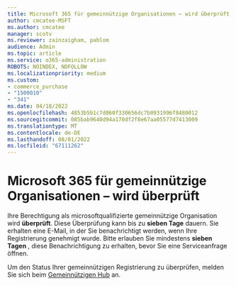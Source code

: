 ```yaml
---
title: Microsoft 365 für gemeinnützige Organisationen – wird überprüft
author: cmcatee-MSFT
ms.author: cmcatee
manager: scotv
ms.reviewer: zainzaigham, pablom
audience: Admin
ms.topic: article
ms.service: o365-administration
ROBOTS: NOINDEX, NOFOLLOW
ms.localizationpriority: medium
ms.custom:
- commerce_purchase
- "1500010"
- "341"
ms.date: 04/18/2022
ms.openlocfilehash: 4853b5b1c7d060f330656dc7b0931996f8480012
ms.sourcegitcommit: 085bab9640d94a170df2f8e67aa05577d7413009
ms.translationtype: MT
ms.contentlocale: de-DE
ms.lasthandoff: 08/01/2022
ms.locfileid: "67111262"
---
```

# <a name="microsoft-365-for-nonprofits---under-review"></a>Microsoft 365 für gemeinnützige Organisationen – wird überprüft

Ihre Berechtigung als microsoftqualifizierte gemeinnützige Organisation wird **überprüft**. Diese Überprüfung kann bis zu **sieben Tage** dauern. Sie erhalten eine E-Mail, in der Sie benachrichtigt werden, wenn Ihre Registrierung genehmigt wurde. Bitte erlauben Sie mindestens **sieben Tagen** , diese Benachrichtigung zu erhalten, bevor Sie eine Serviceanfrage öffnen.

Um den Status Ihrer gemeinnützigen Registrierung zu überprüfen, melden Sie sich beim [Gemeinnützigen Hub](https://nonprofit.microsoft.com/) an.
